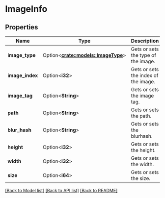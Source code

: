 # ImageInfo

## Properties

Name | Type | Description | Notes
------------ | ------------- | ------------- | -------------
**image_type** | Option<[**crate::models::ImageType**](ImageType.md)> | Gets or sets the type of the image. | [optional]
**image_index** | Option<**i32**> | Gets or sets the index of the image. | [optional]
**image_tag** | Option<**String**> | Gets or sets the image tag. | [optional]
**path** | Option<**String**> | Gets or sets the path. | [optional]
**blur_hash** | Option<**String**> | Gets or sets the blurhash. | [optional]
**height** | Option<**i32**> | Gets or sets the height. | [optional]
**width** | Option<**i32**> | Gets or sets the width. | [optional]
**size** | Option<**i64**> | Gets or sets the size. | [optional]

[[Back to Model list]](../README.md#documentation-for-models) [[Back to API list]](../README.md#documentation-for-api-endpoints) [[Back to README]](../README.md)


